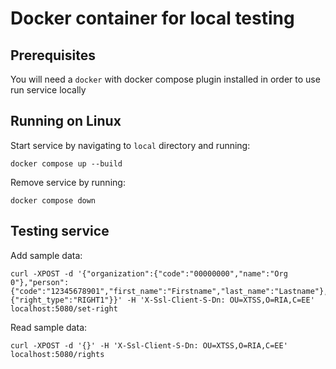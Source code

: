 # Docker container for local testing

## Prerequisites
You will need a `docker` with docker compose plugin installed in order to use run service locally

## Running on Linux
Start service by navigating to `local` directory and running:
```
docker compose up --build
```

Remove service by running:
```
docker compose down
```

## Testing service
Add sample data:
```
curl -XPOST -d '{"organization":{"code":"00000000","name":"Org 0"},"person":{"code":"12345678901","first_name":"Firstname","last_name":"Lastname"},"right":{"right_type":"RIGHT1"}}' -H 'X-Ssl-Client-S-Dn: OU=XTSS,O=RIA,C=EE' localhost:5080/set-right
```

Read sample data:
```
curl -XPOST -d '{}' -H 'X-Ssl-Client-S-Dn: OU=XTSS,O=RIA,C=EE' localhost:5080/rights
```
